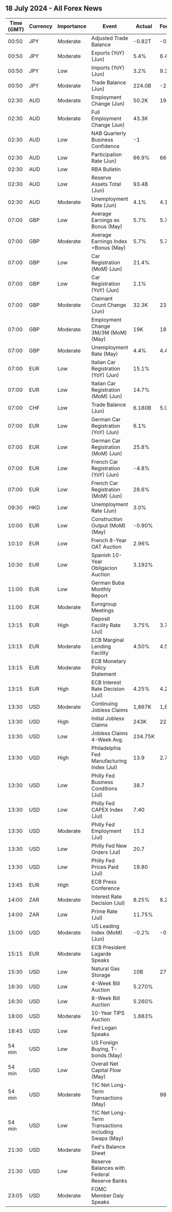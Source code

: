 ## 18 July 2024 - All Forex News

| Time (GMT) | Currency | Importance | Event | Actual | Forecast | Previous |
|------|----------|------------|-------|--------|----------|----------|
| 00:50 | JPY | Moderate | Adjusted Trade Balance | -0.82T | -0.82T | -0.64T |
| 00:50 | JPY | Moderate | Exports (YoY) (Jun) | 5.4% | 6.4% | 13.5% |
| 00:50 | JPY | Low | Imports (YoY) (Jun) | 3.2% | 9.3% | 9.5% |
| 00:50 | JPY | Moderate | Trade Balance (Jun) | 224.0B | -240.0B | -1,220.1B |
| 02:30 | AUD | Moderate | Employment Change (Jun) | 50.2K | 19.9K | 39.5K |
| 02:30 | AUD | Moderate | Full Employment Change (Jun) | 43.3K |  | 41.3K |
| 02:30 | AUD | Low | NAB Quarterly Business Confidence | -1 |  | -2 |
| 02:30 | AUD | Low | Participation Rate (Jun) | 66.9% | 66.8% | 66.8% |
| 02:30 | AUD | Low | RBA Bulletin |  |  |  |
| 02:30 | AUD | Low | Reserve Assets Total (Jun) | 93.4B |  | 93.0B |
| 02:30 | AUD | Moderate | Unemployment Rate (Jun) | 4.1% | 4.1% | 4.0% |
| 07:00 | GBP | Low | Average Earnings ex Bonus (May) | 5.7% | 5.7% | 6.0% |
| 07:00 | GBP | Moderate | Average Earnings Index +Bonus (May) | 5.7% | 5.7% | 5.9% |
| 07:00 | GBP | Low | Car Registration (MoM) (Jun) | 21.4% |  | 10.0% |
| 07:00 | GBP | Low | Car Registration (YoY) (Jun) | 1.1% |  | 1.7% |
| 07:00 | GBP | Moderate | Claimant Count Change (Jun) | 32.3K | 23.4K | 51.9K |
| 07:00 | GBP | Moderate | Employment Change 3M/3M (MoM) (May) | 19K | 18K | -140K |
| 07:00 | GBP | Moderate | Unemployment Rate (May) | 4.4% | 4.4% | 4.4% |
| 07:00 | EUR | Low | Italian Car Registration (YoY) (Jun) | 15.1% |  | -6.6% |
| 07:00 | EUR | Low | Italian Car Registration (MoM) (Jun) | 14.7% |  | 3.1% |
| 07:00 | CHF | Low | Trade Balance (Jun) | 6.180B | 5.050B | 5.792B |
| 07:00 | EUR | Low | German Car Registration (YoY) (Jun) | 6.1% |  | -4.3% |
| 07:00 | EUR | Low | German Car Registration (MoM) (Jun) | 25.8% |  | -2.7% |
| 07:00 | EUR | Low | French Car Registration (YoY) (Jun) | -4.8% |  | -2.9% |
| 07:00 | EUR | Low | French Car Registration (MoM) (Jun) | 28.6% |  | -3.9% |
| 09:30 | HKD | Low | Unemployment Rate (Jun) | 3.0% |  | 3.0% |
| 10:00 | EUR | Low | Construction Output (MoM) (May) | -0.90% |  | -0.40% |
| 10:10 | EUR | Low | French 8-Year OAT Auction | 2.96% |  | 3.05% |
| 10:30 | EUR | Low | Spanish 10-Year Obligacion Auction | 3.192% |  | 3.345% |
| 11:00 | EUR | Low | German Buba Monthly Report |  |  |  |
| 11:00 | EUR | Moderate | Eurogroup Meetings |  |  |  |
| 13:15 | EUR | High | Deposit Facility Rate (Jul) | 3.75% | 3.75% | 3.75% |
| 13:15 | EUR | Moderate | ECB Marginal Lending Facility | 4.50% | 4.50% | 4.50% |
| 13:15 | EUR | Moderate | ECB Monetary Policy Statement |  |  |  |
| 13:15 | EUR | High | ECB Interest Rate Decision (Jul) | 4.25% | 4.25% | 4.25% |
| 13:30 | USD | Moderate | Continuing Jobless Claims | 1,867K | 1,860K | 1,847K |
| 13:30 | USD | High | Initial Jobless Claims | 243K | 229K | 223K |
| 13:30 | USD | Low | Jobless Claims 4-Week Avg. | 234.75K |  | 233.75K |
| 13:30 | USD | High | Philadelphia Fed Manufacturing Index (Jul) | 13.9 | 2.7 | 1.3 |
| 13:30 | USD | Low | Philly Fed Business Conditions (Jul) | 38.7 |  | 13.8 |
| 13:30 | USD | Low | Philly Fed CAPEX Index (Jul) | 7.40 |  | 12.10 |
| 13:30 | USD | Moderate | Philly Fed Employment (Jul) | 15.2 |  | -2.5 |
| 13:30 | USD | Low | Philly Fed New Orders (Jul) | 20.7 |  | -2.2 |
| 13:30 | USD | Low | Philly Fed Prices Paid (Jul) | 19.80 |  | 22.50 |
| 13:45 | EUR | High | ECB Press Conference |  |  |  |
| 14:00 | ZAR | Moderate | Interest Rate Decision (Jul) | 8.25% | 8.25% | 8.25% |
| 14:00 | ZAR | Low | Prime Rate (Jul) | 11.75% |  | 11.75% |
| 15:00 | USD | Moderate | US Leading Index (MoM) (Jun) | -0.2% | -0.3% | -0.4% |
| 15:15 | EUR | Moderate | ECB President Lagarde Speaks |  |  |  |
| 15:30 | USD | Low | Natural Gas Storage | 10B | 27B | 65B |
| 16:30 | USD | Low | 4-Week Bill Auction | 5.270% |  | 5.270% |
| 16:30 | USD | Low | 8-Week Bill Auction | 5.260% |  | 5.260% |
| 18:00 | USD | Moderate | 10-Year TIPS Auction | 1.883% |  | 2.184% |
| 18:45 | USD | Low | Fed Logan Speaks |  |  |  |
| 54 min | USD | Low | US Foreign Buying, T-bonds (May) |  |  | 75.00B |
| 54 min | USD | Low | Overall Net Capital Flow (May) |  |  | 66.20B |
| 54 min | USD | Moderate | TIC Net Long-Term Transactions (May) |  | 98.4B | 123.1B |
| 54 min | USD | Low | TIC Net Long-Term Transactions including Swaps (May) |  |  | 123.10B |
| 21:30 | USD | Moderate | Fed's Balance Sheet |  |  | 7,224B |
| 21:30 | USD | Low | Reserve Balances with Federal Reserve Banks |  |  | 3.341T |
| 23:05 | USD | Moderate | FOMC Member Daly Speaks |  |  |  |
